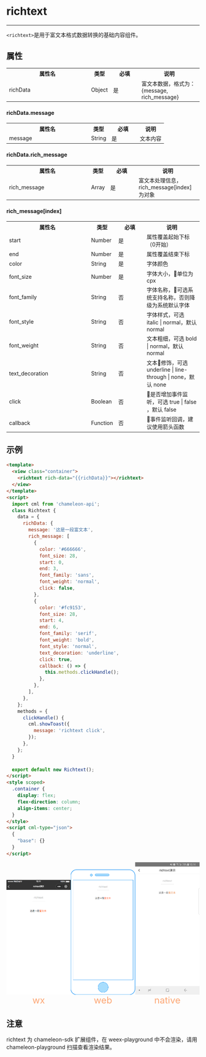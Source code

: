 # richtext

---

`<richtext>`是用于富文本格式数据转换的基础内容组件。

## 属性

<table>
  <tr>
    <th width="200px">属性名</th>
    <th>类型</th>
    <th width="60px">必填</th>
    <th>说明</th>
  </tr>
  <tr>
    <td>richData</td>
    <td>Object</td>
    <td>是</td>
    <td>富文本数据，格式为：{message, rich_message}</td>
  </tr>
</table>

#### richData.message

<table>
  <tr>
    <th width="200px">属性名</th>
    <th>类型</th>
    <th width="60px">必填</th>
    <th>说明</th>
  </tr>
  <tr>
    <td>message</td>
    <td>String</td>
    <td>是</td>
    <td>文本内容</td>
  </tr>
</table>

#### richData.rich_message

<table>
  <tr>
    <th width="200px">属性名</th>
    <th>类型</th>
    <th width="60px">必填</th>
    <th>说明</th>
  </tr>
  <tr>
    <td>rich_message</td>
    <td>Array</td>
    <td>是</td>
    <td>富文本处理信息，rich_message[index]为对象</td>
  </tr>
</table>

#### rich_message[index]

<table>
  <tr>
    <th width="200px">属性名</th>
    <th>类型</th>
    <th width="60px">必填</th>
    <th>说明</th>
  </tr>
  <tr>
    <td>start</td>
    <td>Number</td>
    <td>是</td>
    <td>属性覆盖起始下标（0开始）</td>
  </tr>
  <tr>
    <td>end</td>
    <td>Number</td>
    <td>是</td>
    <td>属性覆盖结束下标</td>
  </tr>
  <tr>
    <td>color</td>
    <td>String</td>
    <td>是</td>
    <td>字体颜色</td>
  </tr>
  <tr>
    <td>font_size</td>
    <td>Number</td>
    <td>是</td>
    <td>字体大小，单位为cpx</td>
  </tr>
  <tr>
    <td>font_family</td>
    <td>String</td>
    <td>否</td>
    <td>字体名称，可选系统支持名称，否则降级为系统默认字体</td>
  </tr>
  <tr>
    <td>font_style</td>
    <td>String</td>
    <td>否</td>
    <td>字体样式，可选 italic | normal，默认 normal</td>
  </tr>
  <tr>
    <td>font_weight</td>
    <td>String</td>
    <td>否</td>
    <td>文本粗细，可选 bold | normal，默认 normal</td>
  </tr>
  <tr>
    <td>text_decoration</td>
    <td>String</td>
    <td>否</td>
    <td>文本修饰，可选 underline | line-through | none，默认 none</td>
  </tr>
  <tr>
    <td>click</td>
    <td>Boolean</td>
    <td>否</td>
    <td>是否增加事件监听，可选 true | false ，默认 false</td>
  </tr>
  <tr>
    <td>callback</td>
    <td>Function</td>
    <td>否</td>
    <td>事件监听回调，建议使用箭头函数</td>
  </tr>
  
</table>

## 示例

```html
<template>
  <view class="container">
    <richtext rich-data="{{richData}}"></richtext>
  </view>
</template>
<script>
  import cml from 'chameleon-api';
  class Richtext {
    data = {
      richData: {
        message: '这是一段富文本',
        rich_message: [
          {
            color: '#666666',
            font_size: 28,
            start: 0,
            end: 3,
            font_family: 'sans',
            font_weight: 'normal',
            click: false,
          },
          {
            color: '#fc9153',
            font_size: 28,
            start: 4,
            end: 6,
            font_family: 'serif',
            font_weight: 'bold',
            font_style: 'normal',
            text_decoration: 'underline',
            click: true,
            callback: () => {
              this.methods.clickHandle();
            },
          },
        ],
      },
    };
    methods = {
      clickHandle() {
        cml.showToast({
          message: 'richtext click',
        });
      },
    };
  }

  export default new Richtext();
</script>
<style scoped>
  .container {
    display: flex;
    flex-direction: column;
    align-items: center;
  }
</style>
<script cml-type="json">
  {
    "base": {}
  }
</script>
```

<div style="display: flex;flex-direction: row;justify-content: space-around; align-items: flex-end;">
  <div style="display: flex;flex-direction: column;align-items: center;">
    <img src="../../../assets/richtext_wx.png" width="200px" height="100%" />
    <text style="color: #fda775;font-size: 24px;">wx</text>
  </div>
  <div style="display: flex;flex-direction: column;align-items: center;">
    <img src="../../../assets/richtext_web.png" width="200px" height="100%"/>
    <text style="color: #fda775;font-size: 24px;">web</text>
  </div>
  <div style="display: flex;flex-direction: column;align-items: center;">
    <img src="../../../assets/richtext_weex.jpg" width="200px" height="100%"/>
    <text style="color: #fda775;font-size: 24px;">native</text>
  </div>
</div>

## 注意

richtext 为 chameleon-sdk 扩展组件，在 weex-playground 中不会渲染，请用 chameleon-playground 扫描查看渲染结果。
